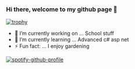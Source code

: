 ### Hi there, welcome to my github page 👋
[![trophy](https://github-profile-trophy.vercel.app/?username=ryo-ma&theme=onedark)](https://github.com/ryo-ma/github-profile-trophy)
- 🔭 I’m currently working on ... School stuff
- 🌱 I’m currently learning ... Advanced c# asp net
- ⚡ Fun fact: ... I enjoy gardening


[![spotify-github-profile](https://spotify-github-profile.vercel.app/api/view?uid=niclastimle89&cover_image=true)](https://github.com/kittinan/spotify-github-profile)
	

